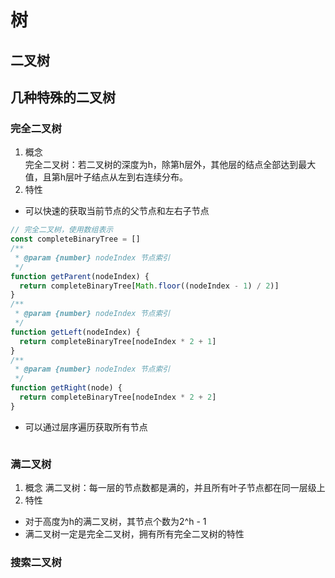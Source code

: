 # 树



## 二叉树
## 几种特殊的二叉树
### 完全二叉树
1. 概念    
  完全二叉树：若二叉树的深度为h，除第h层外，其他层的结点全部达到最大值，且第h层叶子结点从左到右连续分布。
2. 特性
  - 可以快速的获取当前节点的父节点和左右子节点
```js
// 完全二叉树，使用数组表示
const completeBinaryTree = []
/**
 * @param {number} nodeIndex 节点索引
 */
function getParent(nodeIndex) {
  return completeBinaryTree[Math.floor((nodeIndex - 1) / 2)]
}
/**
 * @param {number} nodeIndex 节点索引
 */
function getLeft(nodeIndex) {
  return completeBinaryTree[nodeIndex * 2 + 1]
}
/**
 * @param {number} nodeIndex 节点索引
 */
function getRight(node) {
  return completeBinaryTree[nodeIndex * 2 + 2]
}
```
  - 可以通过层序遍历获取所有节点
```js

```
  
### 满二叉树
1. 概念
  满二叉树：每一层的节点数都是满的，并且所有叶子节点都在同一层级上
2. 特性
  - 对于高度为h的满二叉树，其节点个数为2^h - 1
  - 满二叉树一定是完全二叉树，拥有所有完全二叉树的特性

### 搜索二叉树
